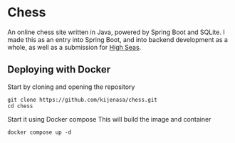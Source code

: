 # Chess
An online chess site written in Java, powered by Spring Boot and SQLite.
I made this as an entry into Spring Boot, and into backend development as a whole, as well as a submission for [High Seas](https://highseas.hackclub.com/).

## Deploying with Docker
Start by cloning and opening the repository
```
git clone https://github.com/kijenasa/chess.git
cd chess
```
Start it using Docker compose
This will build the image and container
```
docker compose up -d
```
